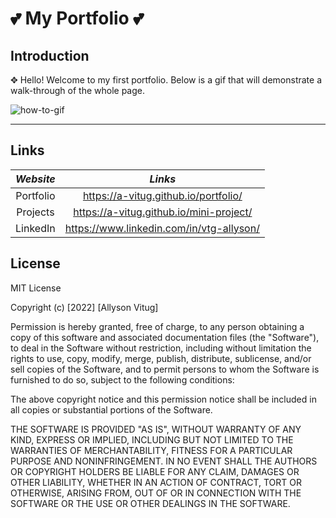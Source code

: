 # 💕 My Portfolio 💕

## Introduction

✥ Hello! Welcome to my first portfolio. Below is a gif that will demonstrate a walk-through of the whole page.

![how-to-gif](https://drive.google.com/uc?export=view&id=1bpUtWM_vI0lEyDn4dP20kneCedopfgww)

---

## Links

|  *Website*   |  *Links*   |
| :---: | :---:  |
|   Portfolio    |   https://a-vitug.github.io/portfolio/    |
|   Projects    |   https://a-vitug.github.io/mini-project/    |
|   LinkedIn    |    https://www.linkedin.com/in/vtg-allyson/   |



## License
MIT License

Copyright (c) [2022] [Allyson Vitug]

Permission is hereby granted, free of charge, to any person obtaining a copy
of this software and associated documentation files (the "Software"), to deal
in the Software without restriction, including without limitation the rights
to use, copy, modify, merge, publish, distribute, sublicense, and/or sell
copies of the Software, and to permit persons to whom the Software is
furnished to do so, subject to the following conditions:

The above copyright notice and this permission notice shall be included in all
copies or substantial portions of the Software.

THE SOFTWARE IS PROVIDED "AS IS", WITHOUT WARRANTY OF ANY KIND, EXPRESS OR
IMPLIED, INCLUDING BUT NOT LIMITED TO THE WARRANTIES OF MERCHANTABILITY,
FITNESS FOR A PARTICULAR PURPOSE AND NONINFRINGEMENT. IN NO EVENT SHALL THE
AUTHORS OR COPYRIGHT HOLDERS BE LIABLE FOR ANY CLAIM, DAMAGES OR OTHER
LIABILITY, WHETHER IN AN ACTION OF CONTRACT, TORT OR OTHERWISE, ARISING FROM,
OUT OF OR IN CONNECTION WITH THE SOFTWARE OR THE USE OR OTHER DEALINGS IN THE
SOFTWARE.
